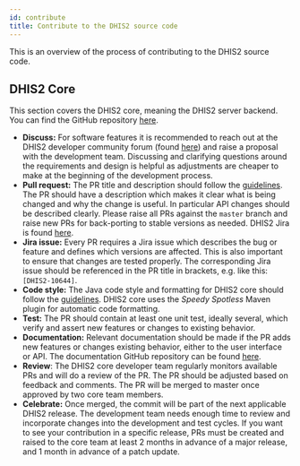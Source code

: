 ```yaml
---
id: contribute
title: Contribute to the DHIS2 source code
---
```


This is an overview of the process of contributing to the DHIS2 source code.

## DHIS2 Core

This section covers the DHIS2 core, meaning the DHIS2 server backend. You can find the GitHub repository [here](https://github.com/dhis2/dhis2-core).

* **Discuss:** For software features it is recommended to reach out at the DHIS2 developer community forum (found [here](https://community.dhis2.org/c/development/10)) and raise a proposal with the development team. Discussing and clarifying questions around the requirements and design is helpful as adjustments are cheaper to make at the beginning of the development process.
* **Pull request:** The PR title and description should follow the [guidelines](https://github.com/dhis2/wow-backend/blob/master/guides/git_commit_messages.md). The PR should have a description which makes it clear what is being changed and why the change is useful. In particular API changes should be described clearly. Please raise all PRs against the `master` branch and raise new PRs for back-porting to stable versions as needed. DHIS2 Jira is found [here](https://jira.dhis2.org/).
* **Jira issue:** Every PR requires a Jira issue which describes the bug or feature and defines which versions are affected. This is also important to ensure that changes are tested properly. The corresponding Jira issue should be referenced in the PR title in brackets, e.g. like this: `[DHIS2-10644]`.
* **Code style:** The Java code style and formatting for DHIS2 core should follow the [guidelines](https://github.com/dhis2/wow-backend/blob/master/guides/code_formatting.md). DHIS2 core uses the *Speedy Spotless* Maven plugin for automatic code formatting.
* **Test:** The PR should contain at least one unit test, ideally several, which verify and assert new features or changes to existing behavior. 
* **Documentation:** Relevant documentation should be made if the PR adds new features or changes existing behavior, either to the user interface or API. The documentation GitHub repository can be found [here](https://github.com/dhis2/dhis2-docs).
* **Review**: The DHIS2 core developer team regularly monitors available PRs and will do a review of the PR. The PR should be adjusted based on feedback and comments. The PR will be merged to master once approved by two core team members.
* **Celebrate:** Once merged, the commit will be part of the next applicable DHIS2 release. The development team needs enough time to review and incorporate changes into the development and test cycles. If you want to see your contribution in a specific release, PRs must be created and raised to the core team at least 2 months in advance of a major release, and 1 month in advance of a patch update.
